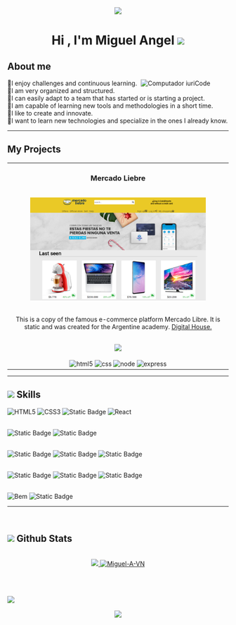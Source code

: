 <div align="center">
<img src="https://user-images.githubusercontent.com/73097560/115834477-dbab4500-a447-11eb-908a-139a6edaec5c.gif">
</div>

<div align="center">
<h1 align="center"><b>Hi , I'm Miguel Angel </b><img src="https://media.giphy.com/media/hvRJCLFzcasrR4ia7z/giphy.gif" width="35"></h1>
</div>
<div align="center">
<!-- <p align="center">
 <a href="https://git.io/typing-svg"><img src="https://readme-typing-svg.demolab.com?font=Fira+Code&pause=1000&center=true&vCenter=true&random=false&width=435&lines=Full+stack+web+programmer" alt="Typing SVG" /></a>
</p> -->
</div>

## <b> About me</b>

<div aling="center">
  <img src="https://raw.githubusercontent.com/MicaelliMedeiros/micaellimedeiros/master/image/computer-illustration.png" min-width=200px" max-width="200px" width="200px" align="right" alt="Computador iuriCode">

  <p aling="center">
    🔵I enjoy challenges and continuous learning.<br>
    🔵I am very organized and structured.<br>
    🔵I can easily adapt to a team that has started or is starting a project.<br>
    🔵I am capable of learning new tools and methodologies in a short time.<br>
    🔵I like to create and innovate.<br>
    🔵I want to learn new technologies and specialize in the ones I already know.<br>
  <p>
<div>

---

## **My Projects**

<table>
<tr>
<td width="50%" max-width="200px">
<h3 align="center">Mercado Liebre</h3>
</br>
<div align="center">
<a href="https://ml-miguel-angel-vargas-navarro.onrender.com" target="_blank">
<img src="./assets/img/MercadoLiebre.png" width="400" alt="Mercado Liebre">
</a>
</br>
</br>
<p>This is a copy of the famous e-commerce platform Mercado Libre. It is static and was created for the Argentine academy. <a href="https://www.digitalhouse.com/co/productos/programacion/programacion-web-full-stack" target="_blank">Digital House.</a>
</br>
</p>
</br>
<a href="https://github.com/Miguel-A-VN/Mercado_Liebre" target="_blank">
<img src="https://img.shields.io/badge/C%C3%93DIGO-333333?style=for-the-badge&logo=github&logoColor=white">
</a>
</br>
</br>	
<img src="https://img.shields.io/badge/HTML5%20-%23E34F26.svg?style=for-the-badge&logo=html5&logoColor=white" alt="html5">
<img src="https://img.shields.io/badge/CSS%20-%231572B6.svg?style=for-the-badge&logo=css3&logoColor=white" alt="css">
<img src="https://img.shields.io/badge/node.Js-%23339933?style=for-the-badge&logo=nodedotjs&logoColor=%23FFF" alt="node">
<img src="https://img.shields.io/badge/express-%23000?style=for-the-badge&logo=express&logoColor=%23fff" alt="express">
</div>
</td>
</tr>	
<table>
 
---

## <img src="https://media2.giphy.com/media/QssGEmpkyEOhBCb7e1/giphy.gif?cid=ecf05e47a0n3gi1bfqntqmob8g9aid1oyj2wr3ds3mg700bl&rid=giphy.gif" width ="25"><b> Skills</b>

![HTML5](https://img.shields.io/badge/HTML5%20-%23E34F26.svg?style=for-the-badge&logo=html5&logoColor=white)
![CSS3](https://img.shields.io/badge/CSS%20-%231572B6.svg?style=for-the-badge&logo=css3&logoColor=white)
![Static Badge](https://img.shields.io/badge/JavaScript-%23F7DF1E?style=for-the-badge&logo=javascript&logoColor=%23333)
![React](https://img.shields.io/badge/REACT-%2361DAFB?style=for-the-badge&logo=react&logoColor=%23333)
<br><br>

![Static Badge](https://img.shields.io/badge/node.Js-%23339933?style=for-the-badge&logo=nodedotjs&logoColor=%23FFF)
![Static Badge](https://img.shields.io/badge/express-%23000?style=for-the-badge&logo=express&logoColor=%23fff)
<br><br>

![Static Badge](https://img.shields.io/badge/DB-%23000?style=for-the-badge&logo=amazondocumentdb&logoColor=%23fff)
![Static Badge](https://img.shields.io/badge/MySQL-%234479A1?style=for-the-badge&logo=mysql&logoColor=%23FFF)
![Static Badge](https://img.shields.io/badge/sqlite-%23003B57?style=for-the-badge&logo=sqlite&logoColor=%23FFF)
<br><br>

![Static Badge](https://img.shields.io/badge/ejs-%23B4CA65?style=for-the-badge&logo=ejs&logoColor=%23333)
![Static Badge](https://img.shields.io/badge/GIT-%23F05032?style=for-the-badge&logo=git&logoColor=%23fff&cacheSeconds=https%3A%2F%2F&cacheSeconds=https%3A%2F%2Fgetbem.com%2F%2F)
![Static Badge](https://img.shields.io/badge/GITHUB-%23181717?style=for-the-badge&logo=github&logoColor=%23fff&cacheSeconds=https%3A%2F%2Fgithub.com%2F)
<br><br>

![Bem](https://img.shields.io/badge/bem-%23000?style=for-the-badge&logo=bem&logoColor=%23fff&cacheSeconds=https%3A%2F%2Fgetbem.com%2F)
![Static Badge](https://img.shields.io/badge/figma-%23F24E1E?style=for-the-badge&logo=figma&logoColor=%23fff&cacheSeconds=https%3A%2F%2Fwww.figma.com%2F)

---

<br>

## <img src="https://media.giphy.com/media/iY8CRBdQXODJSCERIr/giphy.gif" width="35"><b> Github Stats </b>

<br>

<div align="center">

<a href="https://github.com/Miguel-A-VN/">
  <img src="https://github-readme-stats.vercel.app/api?username=Miguel-A-VN&include_all_commits=&count_private=true&show_icons=true&line_height=29&title_color=7A7ADB&icon_color=0099ff&text_color=D3D3D3&bg_color=0,000000,130F40" width="375"/>
  <img src="https://github-readme-stats.vercel.app/api/top-langs?username=Miguel-A-VN&show_icons=true&locale=en&layout=compact&line_height=20&title_color=7A7ADB&icon_color=2234AE&text_color=D3D3D3&bg_color=0,000000,130F40" width="375"  alt="Miguel-A-VN"/>
</a>
</div>

<br>
<br>

<br>

[![](https://visitcount.itsvg.in/api?id=/Miguel-A-VN&icon=0&color=0)](https://visitcount.itsvg.in)

<div align="center">
<img src="https://user-images.githubusercontent.com/73097560/115834477-dbab4500-a447-11eb-908a-139a6edaec5c.gif">
</div>
